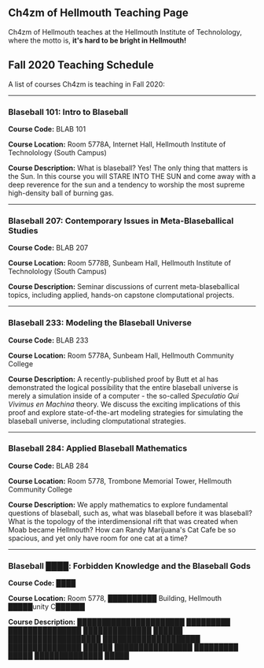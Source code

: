 ## Ch4zm of Hellmouth Teaching Page

Ch4zm of Hellmouth teaches at the Hellmouth Institute of Technolology,
where the motto is, **it's hard to be bright in Hellmouth!**

## Fall 2020 Teaching Schedule

A list of courses Ch4zm is teaching in Fall 2020:

-----

### Blaseball 101: Intro to Blaseball

**Course Code:** BLAB 101

**Course Location:** Room 5778A, Internet Hall, Hellmouth Institute of Technolology (South Campus)

**Course Description:** What is blaseball? Yes! The only thing that matters is the Sun.
In this course you will STARE INTO THE SUN and come away with a deep reverence for the 
sun and a tendency to worship the most supreme high-density ball of burning gas.

-----

### Blaseball 207: Contemporary Issues in Meta-Blaseballical Studies 

**Course Code:** BLAB 207

**Course Location:** Room 5778B, Sunbeam Hall, Hellmouth Institute of Technolology (South Campus)

**Course Description:** Seminar discussions of current meta-blaseballical topics, including 
applied, hands-on capstone clomputational projects.

-----

### Blaseball 233: Modeling the Blaseball Universe

**Course Code:** BLAB 233

**Course Location:** Room 5778A, Sunbeam Hall, Hellmouth Community College

**Course Description:** A recently-published proof by Butt et al has demonstrated the logical 
possibility that the entire blaseball universe is merely a simulation inside of a computer - the 
so-called _Speculatio Qui Vivimus en Machina_ theory. We discuss the exciting implications of this 
proof and explore state-of-the-art modeling strategies for simulating the blaseball universe, 
including clomputational strategies.

-----

### Blaseball 284: Applied Blaseball Mathematics

**Course Code:** BLAB 284

**Course Location:** Room 5778, Trombone Memorial Tower, Hellmouth Community College 

**Course Description:** We apply mathematics to explore fundamental questions of blaseball,
such as, what was blaseball before it was blaseball? What is the topology of the interdimensional
rift that was created when Moab became Hellmouth? How can Randy Marijuana's Cat Cafe be so spacious,
and yet only have room for one cat at a time?

-----

### Blaseball ████: Forbidden Knowledge and the Blaseball Gods

**Course Code:** ████

**Course Location:** Room 5778, ██████████ Building, Hellmouth █████unity C██████

**Course Description:** ██████████████████████ █████████ ███████████████ ██████████████
██████ ███████████████████ ████████████████████ ███████████████ ██████ ████████████████
█████████ █████ ██████████████ █████
